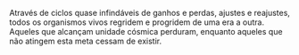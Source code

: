 ﻿Através de ciclos quase infindáveis de ganhos e perdas, ajustes e reajustes, todos os organismos vivos regridem e progridem de uma era a outra. Aqueles que alcançam unidade cósmica perduram, enquanto aqueles que não atingem esta meta cessam de existir.